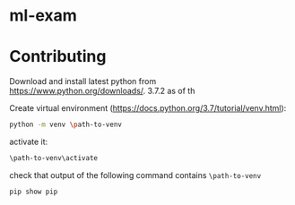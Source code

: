 # ml-exam

# Contributing

Download and install latest python from https://www.python.org/downloads/. 3.7.2 as of th

Create virtual environment (https://docs.python.org/3.7/tutorial/venv.html):

```sh
python -m venv \path-to-venv
```

activate it:

```sh
\path-to-venv\activate
```

check that output of the following command contains `\path-to-venv`

```sh
pip show pip
```
